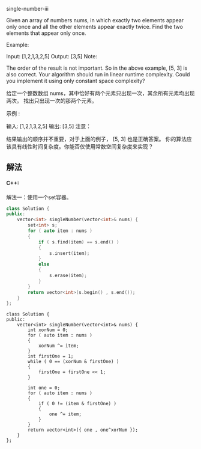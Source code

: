 single-number-iii

Given an array of numbers nums, in which exactly two elements appear only once and all the other elements appear exactly twice. Find the two elements that appear only once.

Example:

Input:  [1,2,1,3,2,5]
Output: [3,5]
Note:

The order of the result is not important. So in the above example, [5, 3] is also correct.
Your algorithm should run in linear runtime complexity. Could you implement it using only constant space complexity?

给定一个整数数组 nums，其中恰好有两个元素只出现一次，其余所有元素均出现两次。 找出只出现一次的那两个元素。

示例 :

输入: [1,2,1,3,2,5]
输出: [3,5]
注意：

结果输出的顺序并不重要，对于上面的例子， [5, 3] 也是正确答案。
你的算法应该具有线性时间复杂度。你能否仅使用常数空间复杂度来实现？

## 解法
#### **C++:**
解法一：使用一个set容器。
```C++
class Solution {
public:
    vector<int> singleNumber(vector<int>& nums) {
        set<int> s;
        for ( auto item : nums )
        {
            if ( s.find(item) == s.end() )
            {
                s.insert(item);
            }
            else
            {
                s.erase(item);
            }
        }
        return vector<int>(s.begin() , s.end());
    }
};
```

```
class Solution {
public:
    vector<int> singleNumber(vector<int>& nums) {
        int xorNum = 0;
        for ( auto item : nums )
        {
            xorNum ^= item;
        }
        int firstOne = 1;
        while ( 0 == (xorNum & firstOne) )
        {
            firstOne = firstOne << 1;
        }

        int one = 0;
        for ( auto item : nums )
        {
            if ( 0 != (item & firstOne) )
            {
                one ^= item;
            }
        }
        return vector<int>({ one , one^xorNum }); 
    }
};
```